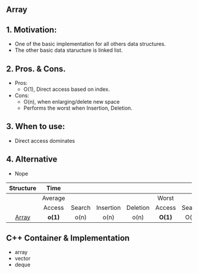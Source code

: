 ## Array
## 1. Motivation: 
- One of the basic implementation for all others data structures. 
- The other basic data staructure is linked list.
## 2. Pros. & Cons.
- Pros: 
    - O(1), Direct access based on index.
- Cons:
    - O(n), when enlarging/delete new space 
    - Performs the worst when Insertion, Deletion.
## 3. When to use:
- Direct access dominates

## 4. Alternative
- Nope

Structure |**Time**| | | | | | | |**Space**
:-----:|:-----:|:-----:|:-----:|:-----:|:-----:|:-----:|:-----:|:-----:|:-----:
 ||Average| | | |Worst| | | |Worst
 ||Access|Search|Insertion|Deletion|Access|Search|Insertion|Deletion|-
[Array](\ch2_Array\Array.md)|**o(1)**|o(n)|o(n)|o(n)|**O(1)**|O(n)|O(n)|O(n)|O(n)


## C++ Container & Implementation
- array 
- vector
- deque

